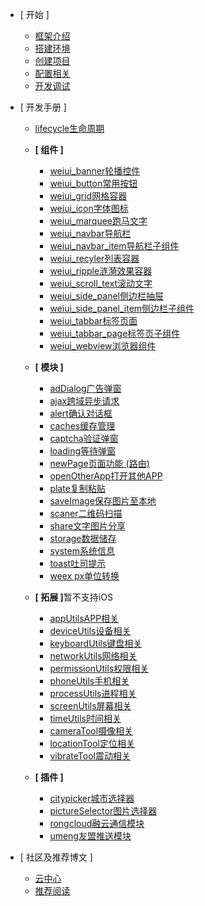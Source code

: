 - [ 开始 ]
    - [框架介绍](start/introduce)
    - [搭建环境](start/env)
    - [创建项目](start/create)
    - [配置相关](start/config)
    - [开发调试](start/debug)
    
- [ 开发手册 ]
    - [<span>lifecycle</span>生命周期](start/lifecycle)
    - <b>[ 组件 ]</b>
        - [<span>weiui_banner</span>轮播控件](component/weiui_banner)
        - [<span>weiui_button</span>常用按钮](component/weiui_button)
        - [<span>weiui_grid</span>网格容器](component/weiui_grid)
        - [<span>weiui_icon</span>字体图标](component/weiui_icon)
        - [<span>weiui_marquee</span>跑马文字](component/weiui_marquee)
        - [<span>weiui_navbar</span>导航栏](component/weiui_navbar)
        - [<span>weiui_navbar_item</span>导航栏子组件](component/weiui_navbar_item)
        - [<span>weiui_recyler</span>列表容器](component/weiui_recyler)
        - [<span>weiui_ripple</span>涟漪效果容器](component/weiui_ripple)
        - [<span>weiui_scroll_text</span>滚动文字](component/weiui_scroll_text)
        - [<span>weiui_side_panel</span>侧边栏抽屉](component/weiui_side_panel)
        - [<span>weiui_side_panel_item</span>侧边栏子组件](component/weiui_side_panel_item)
        - [<span>weiui_tabbar</span>标签页面](component/weiui_tabbar)
        - [<span>weiui_tabbar_page</span>标签页子组件](component/weiui_tabbar_page)
        - [<span>weiui_webview</span>浏览器组件](component/weiui_webview)
        
    - <b>[ 模块 ]</b>
        - [<span>adDialog</span>广告弹窗](module/adDialog)
        - [<span>ajax</span>跨域异步请求](module/ajax)
        - [<span>alert</span>确认对话框](module/alert)
        - [<span>caches</span>缓存管理](module/caches)
        - [<span>captcha</span>验证弹窗](module/captcha)
        - [<span>loading</span>等待弹窗](module/loading)
        - [<span>newPage</span>页面功能 (路由)](module/newPage)
        - [<span>openOtherApp</span>打开其他APP](module/openOtherApp)
        - [<span>plate</span>复制粘贴](module/plate)
        - [<span>saveImage</span>保存图片至本地](module/saveImage)
        - [<span>scaner</span>二维码扫描](module/scaner)
        - [<span>share</span>文字图片分享](module/share)
        - [<span>storage</span>数据储存](module/storage)
        - [<span>system</span>系统信息](module/system)
        - [<span>toast</span>吐司提示](module/toast)
        - [<span>weex px</span>单位转换](module/weexpx)
    
    - <b>[ 拓展 ]</b><span>暂不支持iOS</span>
        - [<span>appUtils</span>APP相关](module/expand/appUtils)
        - [<span>deviceUtils</span>设备相关](module/expand/deviceUtils)
        - [<span>keyboardUtils</span>键盘相关](module/expand/keyboardUtils)
        - [<span>networkUtils</span>网络相关](module/expand/networkUtils)
        - [<span>permissionUtils</span>权限相关](module/expand/permissionUtils)
        - [<span>phoneUtils</span>手机相关](module/expand/phoneUtils)
        - [<span>processUtils</span>进程相关](module/expand/processUtils)
        - [<span>screenUtils</span>屏幕相关](module/expand/screenUtils)
        - [<span>timeUtils</span>时间相关](module/expand/timeUtils)
        - [<span>cameraTool</span>摄像相关](module/expand/cameraTool)
        - [<span>locationTool</span>定位相关](module/expand/locationTool)
        - [<span>vibrateTool</span>震动相关](module/expand/vibrateTool)

    - <b>[ 插件 ]</b>
        - [<span>citypicker</span>城市选择器](module/third/citypicker)
        - [<span>pictureSelector</span>图片选择器](module/third/pictureSelector)
        - [<span>rongcloud</span>融云通信模块](module/third/rongcloud)
        - [<span>umeng</span>友盟推送模块](module/third/umeng)
    
- [ 社区及推荐博文 ]	
	- [云中心](https://app.weiui.cc/) 
	- [推荐阅读](recommend)    
    

